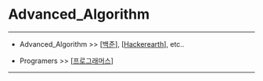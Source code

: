 # Advanced_Algorithm
----------------------------------------------
  * Advanced_Algorithm >> [[백준](https://www.acmicpc.net/)], [[Hackerearth](https://www.hackerearth.com/practice/)], etc..
  
  
  
  * Programers >> [[프로그래머스](https://programmers.co.kr/learn/challenges)]
  
--------------------------------------------------

